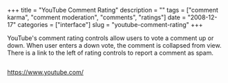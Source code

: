 +++
title = "YouTube Comment Rating"
description = ""
tags = ["comment karma", "comment moderation", "comments", "ratings"]
date = "2008-12-17"
categories = ["interface"]
slug = "youtube-comment-rating"
+++


<p>YouTube's comment rating controls allow users to vote a comment up or down. When user enters a down vote, the comment is collapsed from view. There is a link to the left of rating controls to report a comment as spam.</p>
<div id="screens-full" class="clear"><div class="fullimg clear"><a href="/media/interface/youtube-comment-rating-1.png" class="group" rel="group" title="1. "><img src="/media/interface/youtube-comment-rating-1.png" alt="" class="img-responsive"></a></div></div>        
<p><a href="https://www.youtube.com/">https://www.youtube.com/</a></p>

